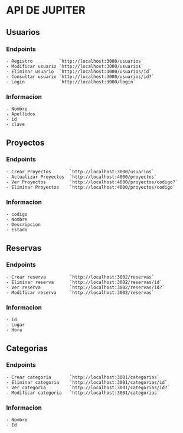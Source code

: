 # API DE JUPITER

## Usuarios
### Endpoints
    - Registro          `http://localhost:3000/usuarios`
    - Modificar usuario `http://localhost:3000/usuarios`
    - Eliminar usuario  `http://localhost:3000/usuarios/id`
    - Consultar usuario `http://localhost:3000/usuarios/id?`
    - Login             `http://localhost:3000/login`
### Informacion
    - Nombre
    - Apellidos
    - id
    - clave
    
## Proyectos
### Endpoints
    - Crear Proyectos       `http://localhost:3000/usuarios`
    - Actualizar Proyectos  `http://localhost:4000/proyectos`
    - Ver Proyectos         `http://localhost:4000/proyectos/codigo?`
    - Eliminar Proyectos    `http://localhost:4000/proyectos/codigo`
### Informacion
    - codigo
    - Nombre
    - Descripcion
    - Estado


## Reservas
### Endpoints
    - Crear reserva         `http://localhost:3002/reservas`
    - Eliminar reserva      `http://localhost:3002/reservas/id`
    - Ver reserva           `http://localhost:3002/reservas/id?`
    - Modificar reserva     `http://localhost:3002/reservas`
### Informacion
    - Id
    - Lugar
    - Hora

## Categorias
### Endpoints
    - Crear categoria       `http://localhost:3001/categorias`
    - Eliminar categoria    `http://localhost:3001/categorias/id`
    - Ver categoria         `http://localhost:3001/categorias/id?`
    - Modificar categoria   `http://localhost:3001/categorias`
### Informacion
    - Nombre
    - Id
